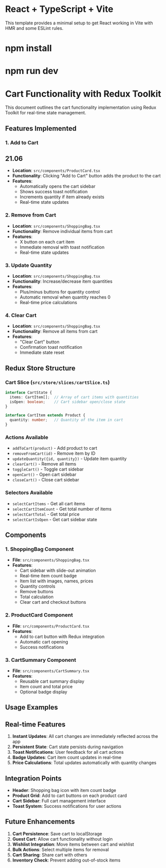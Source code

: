 # React + TypeScript + Vite

This template provides a minimal setup to get React working in Vite with HMR and some ESLint rules.
# npm install


# npm run dev



# Cart Functionality with Redux Toolkit

This document outlines the cart functionality implementation using Redux Toolkit for real-time state management.

## Features Implemented

### 1. Add to Cart
## 21.06
- **Location**: `src/components/ProductCard.tsx`
- **Functionality**: Clicking "Add to Cart" button adds the product to the cart
- **Features**:
  - Automatically opens the cart sidebar
  - Shows success toast notification
  - Increments quantity if item already exists
  - Real-time state updates

### 2. Remove from Cart
- **Location**: `src/components/ShoppingBag.tsx`
- **Functionality**: Remove individual items from cart
- **Features**:
  - X button on each cart item
  - Immediate removal with toast notification
  - Real-time state updates

### 3. Update Quantity
- **Location**: `src/components/ShoppingBag.tsx`
- **Functionality**: Increase/decrease item quantities
- **Features**:
  - Plus/minus buttons for quantity control
  - Automatic removal when quantity reaches 0
  - Real-time price calculations

### 4. Clear Cart
- **Location**: `src/components/ShoppingBag.tsx`
- **Functionality**: Remove all items from cart
- **Features**:
  - "Clear Cart" button
  - Confirmation toast notification
  - Immediate state reset

## Redux Store Structure

### Cart Slice (`src/store/slices/cartSlice.ts`)
```typescript
interface CartState {
  items: CartItem[];  // Array of cart items with quantities
  isOpen: boolean;    // Cart sidebar open/close state
}

interface CartItem extends Product {
  quantity: number;   // Quantity of the item in cart
}
```

### Actions Available
- `addToCart(product)` - Add product to cart
- `removeFromCart(id)` - Remove item by ID
- `updateQuantity({id, quantity})` - Update item quantity
- `clearCart()` - Remove all items
- `toggleCart()` - Toggle cart sidebar
- `openCart()` - Open cart sidebar
- `closeCart()` - Close cart sidebar

### Selectors Available
- `selectCartItems` - Get all cart items
- `selectCartItemCount` - Get total number of items
- `selectCartTotal` - Get total price
- `selectCartIsOpen` - Get cart sidebar state

## Components

### 1. ShoppingBag Component
- **File**: `src/components/ShoppingBag.tsx`
- **Features**:
  - Cart sidebar with slide-out animation
  - Real-time item count badge
  - Item list with images, names, prices
  - Quantity controls
  - Remove buttons
  - Total calculation
  - Clear cart and checkout buttons

### 2. ProductCard Component
- **File**: `src/components/ProductCard.tsx`
- **Features**:
  - Add to cart button with Redux integration
  - Automatic cart opening
  - Success notifications

### 3. CartSummary Component
- **File**: `src/components/CartSummary.tsx`
- **Features**:
  - Reusable cart summary display
  - Item count and total price
  - Optional badge display

## Usage Examples





## Real-time Features

1. **Instant Updates**: All cart changes are immediately reflected across the app
2. **Persistent State**: Cart state persists during navigation
3. **Toast Notifications**: User feedback for all cart actions
4. **Badge Updates**: Cart item count updates in real-time
5. **Price Calculations**: Total updates automatically with quantity changes

## Integration Points

- **Header**: Shopping bag icon with item count badge
- **Product Grid**: Add to cart buttons on each product card
- **Cart Sidebar**: Full cart management interface
- **Toast System**: Success notifications for user actions

## Future Enhancements

1. **Cart Persistence**: Save cart to localStorage
2. **Guest Cart**: Allow cart functionality without login
3. **Wishlist Integration**: Move items between cart and wishlist
4. **Bulk Actions**: Select multiple items for removal
5. **Cart Sharing**: Share cart with others
6. **Inventory Check**: Prevent adding out-of-stock items 